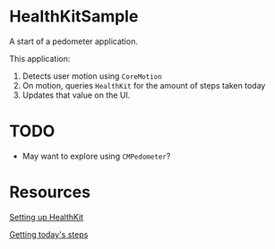 # HealthKitSample

A start of a pedometer application.

This application:
1. Detects user motion using `CoreMotion`
2. On motion, queries `HealthKit` for the amount of steps taken today
3. Updates that value on the UI.


# TODO

* May want to explore using `CMPedometer`?

#  Resources

[Setting up HealthKit](https://developer.apple.com/documentation/healthkit/setting_up_healthkit)


[Getting today's steps](https://stackoverflow.com/questions/36559581/healthkit-swift-getting-todays-steps)
